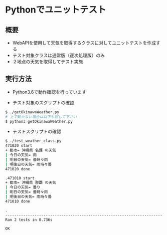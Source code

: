 # Pythonでユニットテスト



## 概要

- WebAPIを使用して天気を取得するクラスに対してユニットテストを作成する
- テスト対象クラスは通常版（逐次処理版）のみ
- ２地点の天気を取得してテスト実施



## 実行方法

- Python3.6で動作確認を行っています

- テスト対象のスクリプトの確認

```bash
$ ./getOkinawaWeather.py
# 上で動かない場合は以下も試して下さい
$ python3 getOkinawaWeather.py
```

- テストスクリプトの確認

```bash
$ ./test_weather_class.py
471020 start
+ 都市= 沖縄県 名護 の天気
| 今日の天気= 雨
| 明日の天気= 曇時々雨
| 明後日の天気= 雨時々曇
471020 done

.471010 start
+ 都市= 沖縄県 那覇 の天気
| 今日の天気= 曇り
| 明日の天気= 曇時々雨
| 明後日の天気= 雨時々曇
471010 done

.
----------------------------------------------------------------------
Ran 2 tests in 0.736s

OK
```

